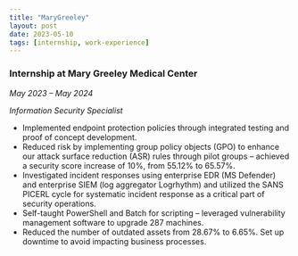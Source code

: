 ```yaml
---
title: "MaryGreeley"
layout: post
date: 2023-05-10
tags: [internship, work-experience]
---
```


### Internship at Mary Greeley Medical Center  
*May 2023 – May 2024*  

*Information Security Specialist*

- Implemented endpoint protection policies through integrated testing and proof of concept development.
- Reduced risk by implementing group policy objects (GPO) to enhance our attack surface reduction (ASR) rules through pilot groups – achieved a security score increase of 10%, from 55.12% to 65.57%.
- Investigated incident responses using enterprise EDR (MS Defender) and enterprise SIEM (log aggregator Logrhythm) and utilized the SANS PICERL cycle for systematic incident response as a critical part of security operations.
- Self-taught PowerShell and Batch for scripting – leveraged vulnerability management software to upgrade 287 machines.
- Reduced the number of outdated assets from 28.67% to 6.65%. Set up downtime to avoid impacting business processes.

